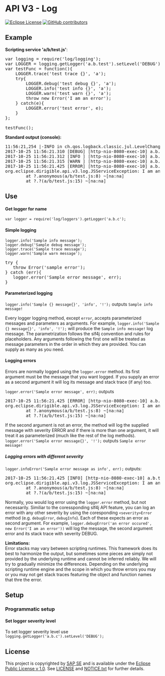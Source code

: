# API V3 - Log

[![Eclipse License](http://img.shields.io/badge/license-Eclipse-brightgreen.svg)](LICENSE)
[![GitHub contributors](https://img.shields.io/github/contributors/dirigiblelabs/api-v3-log.svg)](https://github.com/dirigiblelabs/api-v3-log/graphs/contributors)

## Example
**Scripting service 'a/b/test.js'**:
<pre>
var logging = require('log/logging');
var LOGGER = logging.getLogger('a.b.test').setLevel('DEBUG');
var testFunc = function(){
	LOGGER.trace('test trace {}', 'a');
	try{
		LOGGER.debug('test debug {}', 'a');
		LOGGER.info('test info {}', 'a');
		LOGGER.warn('test warn {}', 'a');
		throw new Error('I am an error');
	} catch(e){
		LOGGER.error('test error', e);
	}
};

testFunc();
</pre>

**Standard output (console):**  
<pre>
11:56:21,254 |-INFO in ch.qos.logback.classic.jul.LevelChangePropagator@7728c489 - Propagating DEBUG level on Logger[a.b.test] onto the JUL framework
2017-10-25 11:56:21.310 [DEBUG] [http-nio-8080-exec-10] a.b.test - test debug a
2017-10-25 11:56:21.312 [INFO ] [http-nio-8080-exec-10] a.b.test - test info a
2017-10-25 11:56:21.315 [WARN ] [http-nio-8080-exec-10] a.b.test - test warn a
2017-10-25 11:56:21.425 [ERROR] [http-nio-8080-exec-10] a.b.test - test error
org.eclipse.dirigible.api.v3.log.JSServiceException: I am an error
        at ?.anonymous(a/b/test.js:8) ~[na:na]
        at ?.?(a/b/test.js:15) ~[na:na]
</pre>

## Use

#### Get logger for name
`var logger = require('log/loggers').getLogger('a.b.c');`

#### Simple logging
`logger.info('Sample info message');`  
`logger.debug('Sample debug message');`    
`logger.trace('Sample trace message');`  
`logger.warn('Sample warn message');`  
<pre>try {
   throw Error('sample error');
} catch (err){
   logger.error('Sample error message', err);
}</pre>

#### Parameterized logging
`logger.info('Sample {} message{}', 'info', '!');` outputs `Sample info message!`  

Every logger logging method, except `error`, accepts parameterized messages and parameters as arguments.
For example, `logger.info('Sample {} message{}', 'info', '!');` will produce the `Sample info message!` log message. The parametrization follows the slf4j convention and rules for placeholders. Any arguments following the first one will be treated as message parameters in the order in which they are provided. You can supply as many as you need.

#### Logging errors
Errors are normally logged using the `logger.error` method. Its first argument must be the message that you want logged. If you supply an error as a second argument it will log its message and stack trace (if any) too. 

`logger.error('Sample error message', err);` outputs
<pre>
2017-10-25 11:56:21.425 [ERROR] [http-nio-8080-exec-10] a.b.test - Sample error message
org.eclipse.dirigible.api.v3.log.JSServiceException: I am an error
        at ?.anonymous(a/b/test.js:8) ~[na:na]
        at ?.?(a/b/test.js:15) ~[na:na]
</pre>

If the second argument is not an error, the method will log the supplied message with severity ERROR and if there is more than one argument, it will treat it as parameterized (much like the rest of the log methods).
`logger.error('Sample error message{}', '!');` outputs `Sample error message!`

##### Logging errors with different severity
`logger.infoError('Sample error message as info', err);` outputs:  
<pre>
2017-10-25 11:56:21.425 [INFO] [http-nio-8080-exec-10] a.b.test - Sample error message as info
org.eclipse.dirigible.api.v3.log.JSServiceException: I am an error
        at ?.anonymous(a/b/test.js:8) ~[na:na]
        at ?.?(a/b/test.js:15) ~[na:na]
</pre>

Normally, you would log error using the `logger.error` method, but not necessarily. Similiar to the coressponding slf4j API feature, you can log an error with any other severity by using the coresponding `<severity>Error` method (e.g. `debugError`, `debugInfo`). Each of these expects an error as second argument. For example, `logger.debugError('an error occured', new Error('I am an error'))` will log the message, the second argument error and its stack trace with severity DEBUG.

**Limitations:**  
Error stacks may vary between scripting runtimes. This framework does its best to harmonize the output, but sometimes some pieces are simply not provided by the underlying runtime and cannot be inferred reliably. We will try to gradually minimize the differences.
Depending on the underlying scripting runtime engine and the scope in which you throw errors you may or you may not get stack traces featuring the object and function names that thre the error. 

## Setup

### Programmatic setup

#### Set logger severity level
To set logger severity level use `logging.getLogger('a.b.c').setLevel('DEBUG');`  

## License

This project is copyrighted by [SAP SE](http://www.sap.com/) and is available under the [Eclipse Public License v 1.0](https://www.eclipse.org/legal/epl-v10.html). See [LICENSE](LICENSE) and [NOTICE.txt](NOTICE.txt) for further details.
